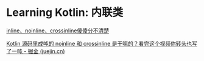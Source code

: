 # Learning Kotlin: 内联类


[inline、noinline、crossinline傻傻分不清楚](https://mp.weixin.qq.com/s/qpxdSoyFB2vFs6iZpXPsHg)

[Kotlin 源码里成吨的 noinline 和 crossinline 是干嘛的？看完这个视频你转头也写了一吨 - 掘金 (juejin.cn)](https://juejin.cn/post/6869954460634841101)

